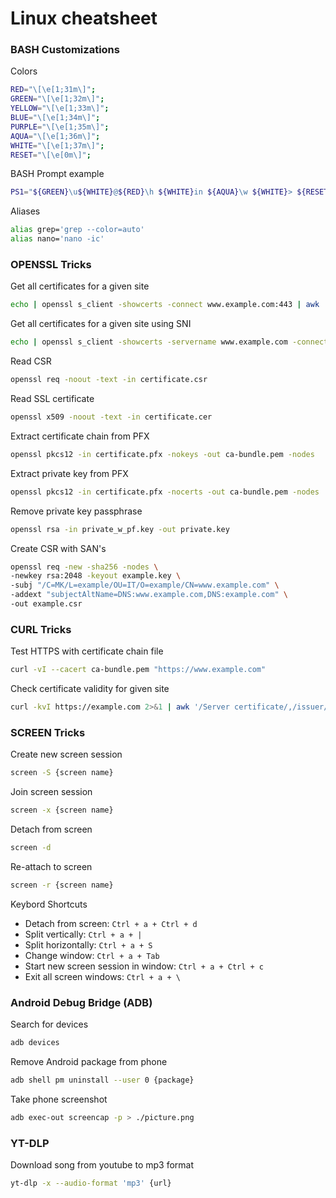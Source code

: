 # Linux cheatsheet
### BASH Customizations

Colors
```bash
RED="\[\e[1;31m\]";
GREEN="\[\e[1;32m\]";
YELLOW="\[\e[1;33m\]";
BLUE="\[\e[1;34m\]";
PURPLE="\[\e[1;35m\]"; 
AQUA="\[\e[1;36m\]";
WHITE="\[\e[1;37m\]";
RESET="\[\e[0m\]";
```

BASH Prompt example
```bash
PS1="${GREEN}\u${WHITE}@${RED}\h ${WHITE}in ${AQUA}\w ${WHITE}> ${RESET}";
```

Aliases
```bash
alias grep='grep --color=auto'
alias nano='nano -ic'
```

### OPENSSL Tricks
Get all certificates for a given site
```bash
echo | openssl s_client -showcerts -connect www.example.com:443 | awk '/BEGIN CERT/,/END CERT/ {print $0}' > chain.pem
```

Get all certificates for a given site using SNI
```bash
echo | openssl s_client -showcerts -servername www.example.com -connect www.example.com:443 | awk '/BEGIN CERT/,/END CERT/ {print $0}' > chain.pem
```

Read CSR
```bash
openssl req -noout -text -in certificate.csr
```

Read SSL certificate
```bash
openssl x509 -noout -text -in certificate.cer
```
Extract certificate chain from PFX
```bash
openssl pkcs12 -in certificate.pfx -nokeys -out ca-bundle.pem -nodes
```

Extract private key from PFX
```bash
openssl pkcs12 -in certificate.pfx -nocerts -out ca-bundle.pem -nodes
```

Remove private key passphrase
```bash
openssl rsa -in private_w_pf.key -out private.key
```
Create CSR with SAN's
```bash
openssl req -new -sha256 -nodes \
-newkey rsa:2048 -keyout example.key \
-subj "/C=MK/L=example/OU=IT/O=example/CN=www.example.com" \
-addext "subjectAltName=DNS:www.example.com,DNS:example.com" \
-out example.csr
```

### CURL Tricks

Test HTTPS with certificate chain file
```bash
curl -vI --cacert ca-bundle.pem "https://www.example.com"
```

Check certificate validity for given site
```bash
curl -kvI https://example.com 2>&1 | awk '/Server certificate/,/issuer/ { print }'
```

### SCREEN Tricks
Create new screen session
```bash
screen -S {screen name}
```

Join screen session
```bash
screen -x {screen name}
```

Detach from screen 
```bash
screen -d
```

Re-attach to screen 
```bash 
screen -r {screen name}
```

Keybord Shortcuts
        
  - Detach from screen: ```Ctrl + a + Ctrl + d```
  - Split vertically: ```Ctrl + a + |```
  - Split horizontally: ```Ctrl + a + S```
  - Change window: ```Ctrl + a + Tab```
  - Start new screen session in window: ```Ctrl + a + Ctrl + c```
  - Exit all screen windows: ```Ctrl + a + \```

### Android Debug Bridge (ADB)

Search for devices
```bash
adb devices
```

Remove Android package from phone
```bash
adb shell pm uninstall --user 0 {package}
```

Take phone screenshot
```bash
adb exec-out screencap -p > ./picture.png
```
### YT-DLP

Download song from youtube to mp3 format
```bash
yt-dlp -x --audio-format 'mp3' {url}
```
